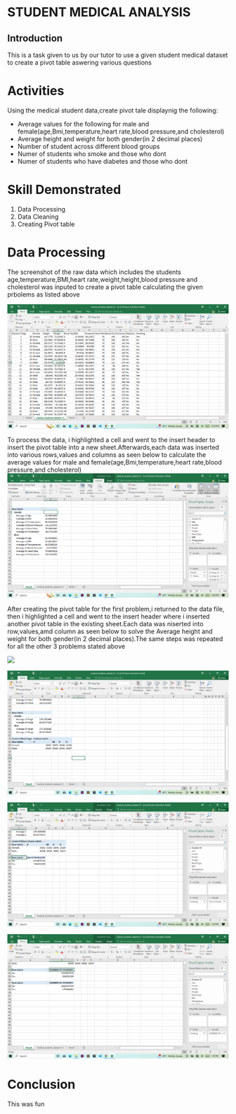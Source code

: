 # STUDENT MEDICAL ANALYSIS

## Introduction

This is a task given to us by our tutor to use a given student medical dataset to create a pivot table aswering various questions 

# Activities
Using the medical student data,create pivot tale displaynig the following:

- Average values for the following for male and female(age,Bmi,temperature,heart rate,blood pressure,and cholesterol)
- Average height and weight for both gender(in 2 decimal places)
- Number of student across different blood groups
- Numer of students who smoke and those who dont
- Numer of students who have diabetes and those who dont

# Skill Demonstrated
1. Data Processing
2. Data Cleaning
3. Creating Pivot table


# Data Processing

The screenshot of the raw data which includes the students age,temperature,BMI,heart rate,weight,height,blood pressure and cholesterol was inputed to create a pivot table calculating the given prbolems as listed above



![](raw_file.jpeg.png)

To process the data, i highlighted a cell and went to the insert header to insert the pivot table into a new sheet.Afterwards,each data was inserted into various rows,values and columns as seen below to calculate the average values for male  and female(age,Bmi,temperature,heart rate,blood pressure,and cholesterol)
![](average_gender_tp_bmi_cho.jpeg.png)

After creating the pivot table for the first problem,i returned to the data file, then i highlighted a cell and went to the insert header where i inserted another pivot table in the existing sheet.Each data was niserted into row,values,amd column as seen below to solve the Average height and weight for both gender(in 2 decimal places).The same steps was repeated for all the other 3 problems stated above

![](average_gender_hgt_wgt_jpeg.png)

![](students_blood_type.jpeg.png)

![](smoke_yes_or_no.jpeg.png)






![](diabetes_yes_or_no.jpeg.png)

# Conclusion
This was fun













